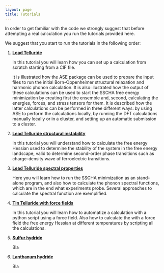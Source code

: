 ```yaml
---
layout: page
title: Tutorials
---
```


In order to get familiar with the code we strongly suggest that before attempting a real calculation you run the tutorials provided here.

We suggest that you start to run the tutorials in the following order:

1. [**Lead Telluride**](http://sscha.eu/Tutorials/Tutorial_PbTe/)

    In this tutorial you will learn how you can set up a calculation from scratch starting from a CIF file. 

    It is illustrated how the ASE package can be used to prepare the input files to run the initial Born-Oppenheimer structural relaxation and harmonic phonon calculation. It is also illustrated how the output of these calculations can be used to start the SSCHA free energy minimization by creating first the ensemble and, second, calculating the energies, forces, and stress tensors for them. It is described how the latter calculations can be performed in three different ways: by using ASE to perform the calculations locally, by running the DFT calculations manually locally or in a cluster, and setting up an automatic submission to a cluster.

2. [**Lead Telluride structural instability**](http://sscha.eu/Tutorials/StructuralInstability/)

    In this tutorial you will understand how to calculate the free energy Hessian used to determine the stability of the system in the free energy landscape, valid to determine second-order phase transitions such as charge-density wave of ferroelectric transitions.

3. [**Lead Telluride spectral properties**](http://sscha.eu/Tutorials/tutorial_spectral/)

    Here you will learn how to run the SSCHA minimization as an stand-alone program, and also how to calculate the phonon spectral functions, which are in the end what experiments probe. Several approaches to calculate the spectral function are exemplified.   

4. [**Tin Telluride with force fields**](http://sscha.eu/Tutorials/SnTe/)

    In this tutorial you will learn how to automatize a calculation with a python script using a force field. Also how to calculate the with a force field the free energy Hessian at different temperatures by scripting all the calculations. 

5. [**Sulfur hydride**](http://sscha.eu/Tutorials/Automatic_Calculations/)

    Bla

6. [**Lanthanum hydride**](http://sscha.eu/Tutorials/VariableCellRelaxation/)

    Bla
